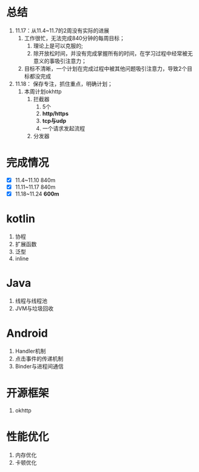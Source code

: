 # 总结

1. 11.17：从11.4~11.7的2周没有实际的进展
   1. 工作很忙，无法完成840分钟的每周目标；
      1. 理论上是可以克服的;
      2. 除开放松时间，并没有完成掌握所有的时间，在学习过程中经常被无意义的事吸引注意力；
   2. 目标不清晰，一个计划在完成过程中被其他问题吸引注意力，导致2个目标都没完成
2. 11.18： 保存专注，抓住重点，明确计划；
   1. 本周计划okhttp
      1. 拦截器
         1. 5个
         2. **http/https**
         3. **tcp与udp**
         4. 一个请求发起流程
      2. 分发器

# 完成情况

- [x] 11.4~11.10 840m
- [x] 11.11~11.17 840m
- [x] 11.18~11.24 **600m**

# kotlin

1. 协程
2. 扩展函数
3. 泛型
4. inline

#  Java

1. 线程与线程池
2. JVM与垃圾回收

# Android

1. Handler机制
2. 点击事件的传递机制
3. Binder与进程间通信

# 开源框架

1. okhttp

# 性能优化

1. 内存优化
2. 卡顿优化